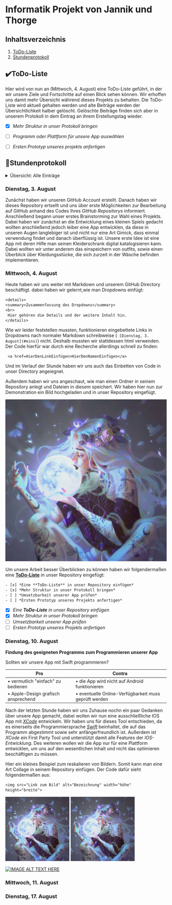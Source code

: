 
 # Informatik Projekt von Jannik und Thorge
 
 ## Inhaltsverzeichnis

1. [ToDo-Liste](#ToDo)
2. [Stundenprotokoll](#prot)

  
 
 ## :heavy_check_mark:ToDo-Liste<a name="ToDo"></a>
 
 Hier wird von nun an (Mittwoch, 4. August) eine ToDo-Liste geführt, in der wir unsere Ziele und Fortschritte auf einen Blick sehen können. Wir erhoffen uns damit mehr Übersicht während dieses Projekts zu behalten. Die ToDo-Liste wird aktuell gehalten werden und alte Beiträge werden der Übersichtlichkeit halber gelöscht. Gelöschte Beiträge finden sich aber in unserem Protokoll in dem Eintrag an ihrem Erstellungstag wieder.
 
- [x] *Mehr Struktur in unser Protokoll bringen*
- [ ] *Programm oder Plattform für unsere App auswählen*
- [ ] *Ersten Prototyp unseres projekts anfertigen*
 
 
 ## :ledger:Stundenprotokoll<a name="prot"></a>
 
 <details>
<summary>Übersicht: Alle Einträge</summary>
<br>
  | <a href=#eins>Dienstag, 3. August</a> |
  <a href=#zwei>Mittwoch, 4. August</a> |
  <a href=#drei>Dienstag, 10. August</a> |
  <a href=#vier>Mittwoch, 11. August</a> |
  <a href=#fünf>Dienstag, 17. August</a> |
 
  | <a href=#sechs>Mittwoch, 18. August</a> |
  <a href=#sieben>Dienstag, 24. August</a> |
  <a href=#acht>Mittwoch, 25. August</a> |
  <a href=#neun>Diesntag, 31. August</a> |
  <a href=#zehn>Mittwoch, 1. August</a> |
</details>

 
 ### Dienstag, 3. August<a name="eins"></a> 
 
Zunächst haben wir unseren GitHub Account erstellt. Danach haben wir dieses Repository ertsellt und uns über erste Möglichkeiten zur Bearbeitung auf GitHub anhand des Codes Ihres *GitHub Repositorys* informiert. Anschließend begann unser erstes Brainstorming zur Wahl eines Projekts. Dabei haben wir zunächst an die Entwicklung eines kleinen Spiels gedacht wollten anschließend jedoch leiber eine App entwicklen, da diese in unseren Augen langlebiger ist und nicht nur eine Art Gimick, dass einmal verwendung findet und danach überflüssig ist. Unsere erste Idee ist eine App mit deren Hilfe man seinen Kleiderschrank digital katalogisieren kann. Dabei wollten wir unter anderem das einspeichern von outfits, sowie einen Überblick über Kleidungsstücke, die sich zurzeit in der Wäsche befinden implementieren.

### Mittwoch, 4. August<a name="zwei"></a>

Heute haben wir uns weiter mit Markdown und unserem GitHub Directory beschäftigt. dabei haben wir gelernt,wie man Dropdowns einfügt:

   
    <details>
    <summary>Zusammenfassung des Dropdowns</summary>
    <br>
     Hier gehören die Details und der weitere Inhalt hin.
    </details>
  
  Wie wir leider feststellen mussten, funktionieren eingebettete Links in Dropdowns nach normaler Markdown schreibweise (` [Dienstag, 3. August](#eins)`) nicht. Deshalb mussten wir stattdessen html verwenden. Der Code hierfür war durch eine Recherche allerdings schnell zu finden: 
      
     <a href=HierDenLinkEinfügen>HierDenNamenEinfügen</a> 
  
  Und im Verlauf der Stunde haben wir uns auch das Einbetten von Code in unser Directory angeiegnet.
  
  Außerdem haben wir uns angeschaut, wie man einen Ordner in seinem Repository anlegt und Dateien in diesem speichert. Wir haben hier nun zur Demonstration ein Bild hochgeladen und in unser Repository eingefügt.
  
  ![ProfilbildThorge](images/ProfilbildThorge.png)
  
  Um unsere Arbeit besser Überblicken zu können haben wir folgendermaßen eine [**ToDo-Liste**](#ToDo) in unser Repository eingefügt:
      
    - [x] *Eine **ToDo-Liste** in unser Repository einfügen*
    - [x] *Mehr Struktur in unser Protokoll bringen*
    - [ ] *Umsetzbarkeit unserer App prüfen*
    - [ ] *Ersten Prototyp unseres Projekts anfertigen*
      
- [x] *Eine **ToDo-Liste** in unser Repository einfügen*
- [x] *Mehr Struktur in unser Protokoll bringen*
- [ ] *Umsetzbarkeit unserer App prüfen*
- [ ] *Ersten Prototyp unseres Projekts anfertigen*

### Dienstag, 10. August<a name="drei"></a> 

**Findung des geeigneten Programms zum Programmieren unserer App**

Sollten wir unsere App mit Swift programmieren?

Pro| Contra
------------ | -------------
• vermutlich "einfach" zu bedienen | • die App wird nicht auf Android funktionieren
• Apple-Design grafisch ansprechend | • eventuelle Online-Verfügbarkeit muss geprüft werden

Nach der letzten Stunde haben wir uns Zuhause nochn ein paar Gedanken über unsere App gemacht, dabei wollen wir nun eine ausschließliche IOS App mit [*XCode*](https://apps.apple.com/de/app/xcode/id497799835?mt=12) entwickeln. Wir haben uns für dieses Tool entschieden, da es einerseits die Programmiersprache [*Swift*](https://www.apple.com/de/swift/) beinhaltet, die auf das Programm abgestimmt sowie sehr anfängerfreundlich ist. Außerdem ist *XCode* ein First Party Tool und unterstützt damit alle Features der *IOS-Entwicklung*. Des weiteren wollen wir die App nur für eine Plattform entwicklen, um uns auf den wesentlichen Inhalt und nicht das optimieren beschäftigen zu müssen.

Hier ein kleines Beispiel zum reskalieren von Bildern. Somit kann man eine Art Collage in seinem Repository einfügen.
Der Code dafür sieht folgendermaßen aus:

    <img src="Link zum Bild" alt="Bezeichnung" width="höhe" height="breite">
    
<img src="images/ProfilbildThorge.png" alt="ProfilbildThorge" width="200" height="200"> <img src="images/ProfilbildThorge.png" alt="ProfilbildThorge" width="200" height="200">

[![IMAGE ALT TEXT HERE](https://img.youtube.com/vi/<_YvAUgV6GYM&ab_channel=CodeWithChris>/0.jpg)](https://www.youtube.com/watch?v=_YvAUgV6GYM&ab_channel=CodeWithChris)

### Mittwoch, 11. August<a name="vier"></a>



### Dienstag, 17. August<a name="fünf"></a>














